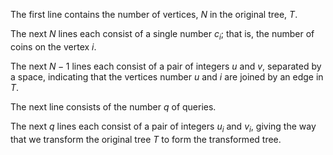 The first line contains the number of vertices, $N$ in the original tree, $T$.

The next $N$ lines each consist of a single number $c_i$; that is, the number of coins on the vertex $i$.

The next $N-1$ lines each consist of a pair of integers $u$ and $v$, separated by a space, indicating that the vertices number $u$ and $i$ are joined by an edge in $T$.

The next line consists of the number $q$ of queries.

The next $q$ lines each consist of a pair of integers $u_i$ and $v_i$, giving the way that we transform the original tree $T$ to form the transformed tree.
